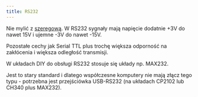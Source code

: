 ```yaml
---
title: RS232
---
```


Nie mylić z [szeregową](Szeregowa). W RS232 sygnały mają napięcie dodatnie +3V do nawet 15V i ujemne -3V do nawet -15V.

Pozostałe cechy jak Serial TTL plus trochę większa odporność na zakłócenia i większa odległość transmisji.

W układach DIY do obsługi RS232 stosuje się układy np. MAX232.

Jest to stary standard i dlatego współczesne komputery nie mają złącz tego typu - potrzebna jest przejściówka USB-RS232 (na układach CP2102 lub CH340 plus MAX232).
